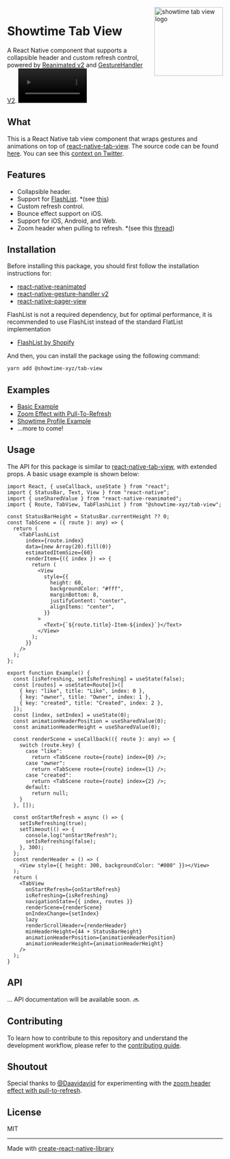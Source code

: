 <img align="right" width="160" alt="showtime tab view logo" src="./example/assets/icon.png" />
<div >
  <h1>Showtime Tab View</h1>
</div>

A React Native component that supports a collapsible header and custom refresh control, powered by [Reanimated v2](https://docs.swmansion.com/react-native-reanimated/) and [GestureHandler V2](https://docs.swmansion.com/react-native-gesture-handler/docs/).
<video align="right" width="160" alt="This library helped you? Consider sponsoring!" src="https://user-images.githubusercontent.com/37520667/212389901-764422ef-cf1b-48fc-87af-cfbe7ad1f6e2.mp4" />

## What

This is a React Native tab view component that wraps gestures and animations on top of [react-native-tab-view](https://github.com/react-navigation/react-navigation/tree/main/packages/react-native-tab-view#readme). The source code can be found [here](https://github.com/showtime-xyz/showtime-frontend/tree/staging/packages/design-system/collapsible-tab-view). You can see this [context on Twitter](https://twitter.com/alan_toa/status/1564429150152458241).

## Features

- Collapsible header.
- Support for [FlashList](https://shopify.github.io/flash-list/). \*(see [this](./example/src/tab-flash-list/index.tsx))
- Custom refresh control.
- Bounce effect support on iOS.
- Support for iOS, Android, and Web.
- Zoom header when pulling to refresh. \*(see this [thread](https://github.com/showtime-xyz/showtime-frontend/discussions/1471))

## Installation

Before installing this package, you should first follow the installation instructions for:

- [react-native-reanimated](https://docs.swmansion.com/react-native-reanimated/)
- [react-native-gesture-handler v2](https://docs.swmansion.com/react-native-gesture-handler/)
- [react-native-pager-view](https://docs.expo.dev/versions/latest/sdk/view-pager/)

FlashList is not a required dependency, but for optimal performance, it is recommended to use FlashList instead of the standard FlatList implementation

- [FlashList by Shopify](https://shopify.github.io/flash-list/docs/)

And then, you can install the package using the following command:

```sh
yarn add @showtime-xyz/tab-view
```

## Examples

- [Basic Example](./example//src/example.tsx)
- [Zoom Effect with Pull-To-Refresh](https://github.com/Daavidaviid/showtime-scrollview-with-zoom-pull-to-refresh)
- [Showtime Profile Example](https://github.com/showtime-xyz/showtime-frontend/tree/staging/packages/app/components/profile)
- ...more to come!

## Usage

The API for this package is similar to [react-native-tab-view](https://github.com/react-navigation/react-navigation/tree/main/packages/react-native-tab-view#readme), with extended props. A basic usage example is shown below:

```tsx
import React, { useCallback, useState } from "react";
import { StatusBar, Text, View } from "react-native";
import { useSharedValue } from "react-native-reanimated";
import { Route, TabView, TabFlashList } from "@showtime-xyz/tab-view";

const StatusBarHeight = StatusBar.currentHeight ?? 0;
const TabScene = ({ route }: any) => {
  return (
    <TabFlashList
      index={route.index}
      data={new Array(20).fill(0)}
      estimatedItemSize={60}
      renderItem={({ index }) => {
        return (
          <View
            style={{
              height: 60,
              backgroundColor: "#fff",
              marginBottom: 8,
              justifyContent: "center",
              alignItems: "center",
            }}
          >
            <Text>{`${route.title}-Item-${index}`}</Text>
          </View>
        );
      }}
    />
  );
};

export function Example() {
  const [isRefreshing, setIsRefreshing] = useState(false);
  const [routes] = useState<Route[]>([
    { key: "like", title: "Like", index: 0 },
    { key: "owner", title: "Owner", index: 1 },
    { key: "created", title: "Created", index: 2 },
  ]);
  const [index, setIndex] = useState(0);
  const animationHeaderPosition = useSharedValue(0);
  const animationHeaderHeight = useSharedValue(0);

  const renderScene = useCallback(({ route }: any) => {
    switch (route.key) {
      case "like":
        return <TabScene route={route} index={0} />;
      case "owner":
        return <TabScene route={route} index={1} />;
      case "created":
        return <TabScene route={route} index={2} />;
      default:
        return null;
    }
  }, []);

  const onStartRefresh = async () => {
    setIsRefreshing(true);
    setTimeout(() => {
      console.log("onStartRefresh");
      setIsRefreshing(false);
    }, 300);
  };
  const renderHeader = () => (
    <View style={{ height: 300, backgroundColor: "#000" }}></View>
  );
  return (
    <TabView
      onStartRefresh={onStartRefresh}
      isRefreshing={isRefreshing}
      navigationState={{ index, routes }}
      renderScene={renderScene}
      onIndexChange={setIndex}
      lazy
      renderScrollHeader={renderHeader}
      minHeaderHeight={44 + StatusBarHeight}
      animationHeaderPosition={animationHeaderPosition}
      animationHeaderHeight={animationHeaderHeight}
    />
  );
}
```

## API

... API documentation will be available soon. 🔜

## Contributing

To learn how to contribute to this repository and understand the development workflow, please refer to the [contributing guide](CONTRIBUTING.md).

## Shoutout

Special thanks to [@Daavidaviid](https://github.com/Daavidaviid) for experimenting with the [zoom header effect with pull-to-refresh](https://github.com/showtime-xyz/showtime-frontend/discussions/1471).

## License

MIT

---

Made with [create-react-native-library](https://github.com/callstack/react-native-builder-bob)
